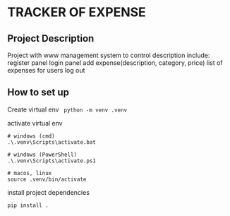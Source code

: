 # TRACKER OF EXPENSE

## Project Description

Project with www management system to control description include:
register panel 
login panel
add expense(description, category, price)
list of expenses for users
log out

## How to set up

Create virtual env `
python -m venv .venv`


activate virtual env

```
# windows (cmd)
.\.venv\Scripts\activate.bat

# windows (PowerShell)
.\.venv\Scripts\activate.ps1

# macos, linux
source .venv/bin/activate
```

install project dependencies

`pip install .`

